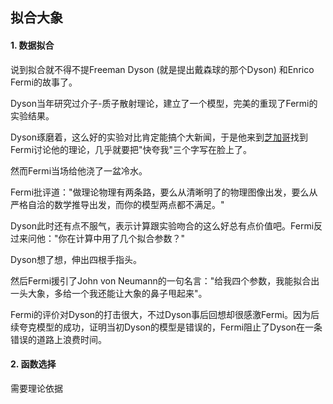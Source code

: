 ## 拟合大象

#### 1. 数据拟合

说到拟合就不得不提Freeman Dyson (就是提出戴森球的那个Dyson) 和Enrico Fermi的故事了。

Dyson当年研究过介子-质子散射理论，建立了一个模型，完美的重现了Fermi的实验结果。

Dyson琢磨着，这么好的实验对比肯定能搞个大新闻，于是他来到[芝加哥](https://www.zhihu.com/search?q=芝加哥&search_source=Entity&hybrid_search_source=Entity&hybrid_search_extra={"sourceType"%3A"answer"%2C"sourceId"%3A1288845418})找到Fermi讨论他的理论，几乎就要把"快夸我"三个字写在脸上了。

然而Fermi当场给他浇了一盆冷水。

Fermi批评道："做理论物理有两条路，要么从清晰明了的物理图像出发，要么从严格自洽的数学推导出发，而你的模型两点都不满足。"

Dyson此时还有点不服气，表示计算跟实验吻合的这么好总有点价值吧。Fermi反过来问他："你在计算中用了几个拟合参数？"

Dyson想了想，伸出四根手指头。

然后Fermi援引了John von Neumann的一句名言："给我四个参数，我能拟合出一头大象，多给一个我还能让大象的鼻子甩起来"。

Fermi的评价对Dyson的打击很大，不过Dyson事后回想却很感激Fermi。因为后续夸克模型的成功，证明当初Dyson的模型是错误的，Fermi阻止了Dyson在一条错误的道路上浪费时间。

#### 2. 函数选择

需要理论依据